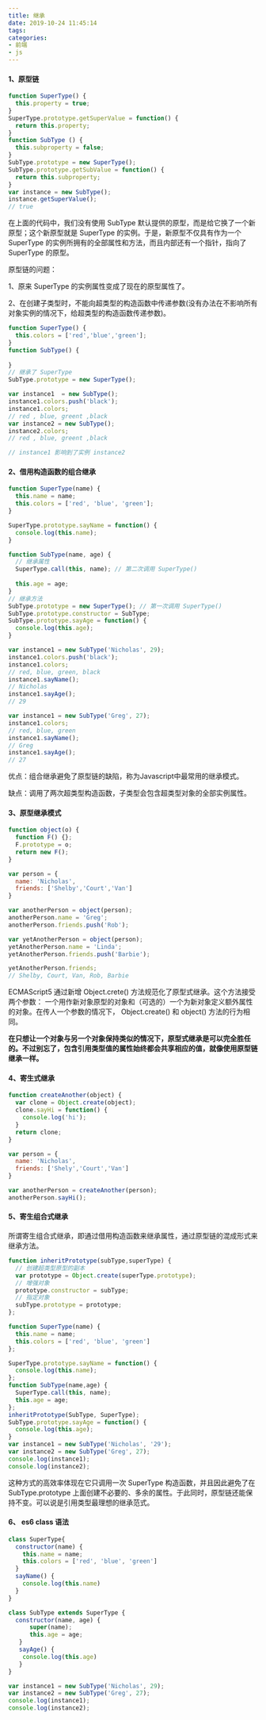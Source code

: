 ```yaml
---
title: 继承
date: 2019-10-24 11:45:14
tags:
categories:
- 前端
- js
---
```


#### 1、原型链

```javascript
function SuperType() {
  this.property = true;
}
SuperType.prototype.getSuperValue = function() {
  return this.property;
}
function SubType () {
  this.subproperty = false;
}
SubType.prototype = new SuperType();
SubType.prototype.getSubValue = function() {
  return this.subproperty;
}
var instance = new SubType();
instance.getSuperValue(); 
// true
```

在上面的代码中，我们没有使用 SubType 默认提供的原型，而是给它换了一个新原型；这个新原型就是 SuperType 的实例。于是，新原型不仅具有作为一个 SuperType 的实例所拥有的全部属性和方法，而且内部还有一个指针，指向了 SuperType 的原型。

原型链的问题：

1、原来 SuperType 的实例属性变成了现在的原型属性了。

2、在创建子类型时，不能向超类型的构造函数中传递参数(没有办法在不影响所有对象实例的情况下，给超类型的构造函数传递参数)。

```javascript
function SuperType() {
  this.colors = ['red','blue','green'];
}
function SubType() {
 
}
// 继承了 SuperType
SubType.prototype = new SuperType();

var instance1  = new SubType();
instance1.colors.push('black');
instance1.colors;
// red , blue, greent ,black
var instance2 = new SubType();
instance2.colors;
// red , blue, greent ,black

// instance1 影响到了实例 instance2
```

#### 2、借用构造函数的组合继承

```javascript
function SuperType(name) {
  this.name = name;
  this.colors = ['red', 'blue', 'green'];
}

SuperType.prototype.sayName = function() {
  console.log(this.name);
}

function SubType(name, age) {
  // 继承属性
  SuperType.call(this, name); // 第二次调用 SuperType()
  
  this.age = age;
}
// 继承方法
SubType.prototype = new SuperType(); // 第一次调用 SuperType()
SubType.prototype.constructor = SubType;
SubType.prototype.sayAge = function() {
  console.log(this.age);
}

var instance1 = new SubType('Nicholas', 29);
instance1.colors.push('black');
instance1.colors;
// red, blue, green, black
instance1.sayName(); 
// Nicholas
instance1.sayAge();
// 29

var instance1 = new SubType('Greg', 27);
instance1.colors;
// red, blue, green
instance1.sayName(); 
// Greg
instance1.sayAge();
// 27
```

优点：组合继承避免了原型链的缺陷，称为Javascript中最常用的继承模式。

缺点：调用了两次超类型构造函数，子类型会包含超类型对象的全部实例属性。

#### 3、原型继承模式

```javascript
function object(o) {
  function F() {};
  F.prototype = o;
  return new F();
}

var person = {
  name: 'Nicholas',
  friends: ['Shelby','Court','Van']
}

var anotherPerson = object(person);
anotherPerson.name = 'Greg';
anotherPerson.friends.push('Rob');

var yetAnotherPerson = object(person);
yetAnotherPerson.name = 'Linda';
yetAnotherPerson.friends.push('Barbie');

yetAnotherPerson.friends;
// Shelby, Court, Van, Rob, Barbie
```

ECMAScript5 通过新增 Object.crete() 方法规范化了原型式继承。这个方法接受两个参数： 一个用作新对象原型的对象和（可选的）一个为新对象定义额外属性的对象。在传人一个参数的情况下， Object.create() 和 object() 方法的行为相同。

**在只想让一个对象与另一个对象保持类似的情况下，原型式继承是可以完全胜任的。不过别忘了，包含引用类型值的属性始终都会共享相应的值，就像使用原型链继承一样。**

#### 4、寄生式继承

```javascript
function createAnother(object) {
  var clone = Object.create(object);
  clone.sayHi = function() {
    console.log('hi');
  }
  return clone;
}

var person = {
  name: 'Nicholas',
  friends: ['Shely','Court','Van']
}

var anotherPerson = createAnother(person);
anotherPerson.sayHi();
```

#### 5、寄生组合式继承

所谓寄生组合式继承，即通过借用构造函数来继承属性，通过原型链的混成形式来继承方法。

```javascript
function inheritPrototype(subType,superType) {
  // 创建超类型原型的副本
  var prototype = Object.create(superType.prototype);
  // 增强对象
  prototype.constructor = subType;
  // 指定对象
  subType.prototype = prototype;
};

function SuperType(name) {
  this.name = name;
  this.colors = ['red', 'blue', 'green']
};

SuperType.prototype.sayName = function() {
  console.log(this.name);
};
function SubType(name,age) {
  SuperType.call(this, name);
  this.age = age;
};
inheritPrototype(SubType, SuperType);
SubType.prototype.sayAge = function() {
  console.log(this.age);
}
var instance1 = new SubType('Nicholas', '29');
var instance2 = new SubType('Greg', 27);
console.log(instance1);
console.log(instance2);
```

这种方式的高效率体现在它只调用一次 SuperType 构造函数，并且因此避免了在 SubType.prototype 上面创建不必要的、多余的属性。于此同时，原型链还能保持不变。可以说是引用类型最理想的继承范式。

#### 6、 es6 class 语法

```javascript
class SuperType{
  constructor(name) {
    this.name = name;
    this.colors = ['red', 'blue', 'green']
  }
  sayName() {
    console.log(this.name)
  }
}

class SubType extends SuperType {
  constructor(name, age) {
      super(name);
      this.age = age;
   }
   sayAge() {
    console.log(this.age)
   }
}

var instance1 = new SubType('Nicholas', 29);
var instance2 = new SubType('Greg', 27);
console.log(instance1);
console.log(instance2);
```

